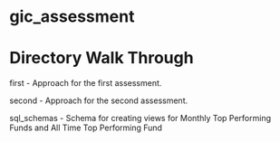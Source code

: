 # gic_assessment

# Directory Walk Through
first - Approach for the first assessment.

second - Approach for the second assessment.

sql_schemas - Schema for creating views for Monthly Top Performing Funds and All Time Top Performing Fund



